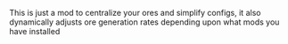 This is just a mod to centralize your ores and simplify configs, it also dynamically adjusts ore generation rates depending upon what mods you have installed